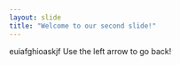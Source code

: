 ```yaml
---
layout: slide
title: "Welcome to our second slide!"
---
```

euiafghioaskjf
Use the left arrow to go back!
